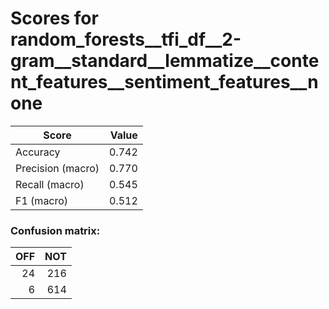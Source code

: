 # Scores for random_forests__tfi_df__2-gram__standard__lemmatize__content_features__sentiment_features__none
|      Score      |Value|
|-----------------|----:|
|Accuracy         |0.742|
|Precision (macro)|0.770|
|Recall (macro)   |0.545|
|F1 (macro)       |0.512|

### Confusion matrix:
|OFF|NOT|
|--:|--:|
| 24|216|
|  6|614|
